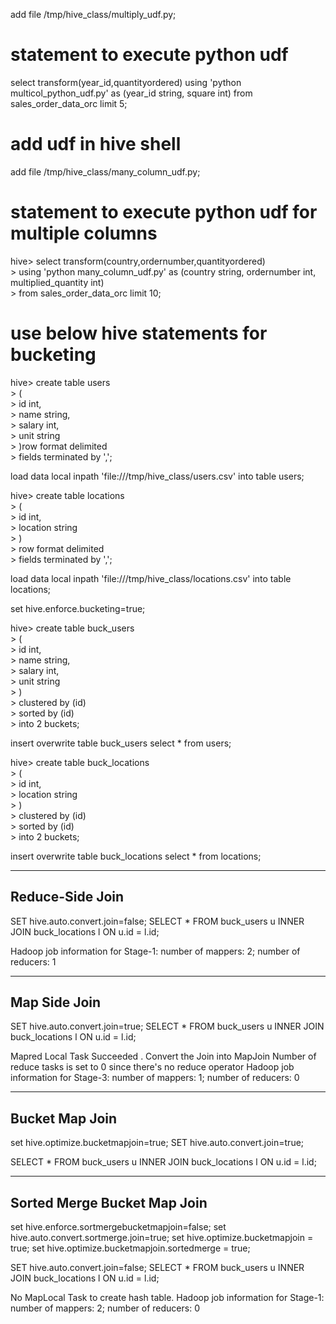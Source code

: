 add file /tmp/hive_class/multiply_udf.py;


# statement to execute python udf

select transform(year_id,quantityordered) using 'python multicol_python_udf.py' as (year_id string, square int) from sales_order_data_orc
 limit 5;


# add udf in hive shell

add file /tmp/hive_class/many_column_udf.py;


# statement to execute python udf for multiple columns

hive> select transform(country,ordernumber,quantityordered)                                                                                   
    > using 'python many_column_udf.py' as (country string, ordernumber int, multiplied_quantity int)                                         
    > from sales_order_data_orc limit 10;
    
    
# use below hive statements for bucketing

hive> create table users                                                                                                                      
    > (                                                                                                                                       
    > id int,                                                                                                                                 
    > name string,                                                                                                                            
    > salary int,                                                                                                                             
    > unit string                                                                                                                             
    > )row format delimited                                                                                                                   
    > fields terminated by ','; 
  
load data local inpath 'file:///tmp/hive_class/users.csv' into table users;
    
hive> create table locations                                                                                                                  
    > (                                                                                                                                       
    > id int,                                                                                                                                 
    > location string                                                                                                                         
    > )                                                                                                                                       
    > row format delimited                                                                                                                    
    > fields terminated by ','; 
    
load data local inpath 'file:///tmp/hive_class/locations.csv' into table locations; 

set hive.enforce.bucketing=true;
    
    
 hive> create table buck_users                                                                                                                 
    > (                                                                                                                                       
    > id int,                                                                                                                                 
    > name string,                                                                                                                            
    > salary int,                                                                                                                             
    > unit string                                                                                                                             
    > )                                                                                                                                       
    > clustered by (id)                                                                                                                       
    > sorted by (id)                                                                                                                          
    > into 2 buckets;
    
insert overwrite table buck_users select * from users;
    
hive> create table buck_locations                                                                                                             
    > (                                                                                                                                       
    > id int,                                                                                                                                 
    > location string                                                                                                                         
    > )                                                                                                                                       
    > clustered by (id)                                                                                                                       
    > sorted by (id)                                                                                                                          
    > into 2 buckets; 
    
 insert overwrite table buck_locations select * from locations;
 
 
 
 
 ------------------------------------------------------------------------------------------------------------------------------
Reduce-Side Join
------------------------------------------------------------------------------------------------------------------------------

SET hive.auto.convert.join=false;
SELECT * FROM buck_users u INNER JOIN buck_locations l ON u.id = l.id;

Hadoop job information for Stage-1: number of mappers: 2; number of reducers: 1

------------------------------------------------------------------------------------------------------------------------------
Map Side Join
------------------------------------------------------------------------------------------------------------------------------

SET hive.auto.convert.join=true;
SELECT * FROM buck_users u INNER JOIN buck_locations l ON u.id = l.id;

Mapred Local Task Succeeded . Convert the Join into MapJoin
Number of reduce tasks is set to 0 since there's no reduce operator
Hadoop job information for Stage-3: number of mappers: 1; number of reducers: 0

------------------------------------------------------------------------------------------------------------------------------
Bucket Map Join
------------------------------------------------------------------------------------------------------------------------------
set hive.optimize.bucketmapjoin=true;
SET hive.auto.convert.join=true;

SELECT * FROM buck_users u INNER JOIN buck_locations l ON u.id = l.id;

------------------------------------------------------------------------------------------------------------------------------
Sorted Merge Bucket Map Join
------------------------------------------------------------------------------------------------------------------------------
set hive.enforce.sortmergebucketmapjoin=false;
set hive.auto.convert.sortmerge.join=true;
set hive.optimize.bucketmapjoin = true;
set hive.optimize.bucketmapjoin.sortedmerge = true;


SET hive.auto.convert.join=false;
SELECT * FROM buck_users u INNER JOIN buck_locations l ON u.id = l.id;

No MapLocal Task to create hash table.
Hadoop job information for Stage-1: number of mappers: 2; number of reducers: 0
 
